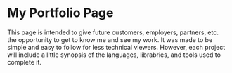 # My Portfolio Page 

This page is intended to give future customers, employers, partners, etc. the opportunity to get to know me and see my work.
It was made to be simple and easy to follow for less technical viewers. However, each project will include a little
synopsis of the languages, librabries, and tools used to complete it.

